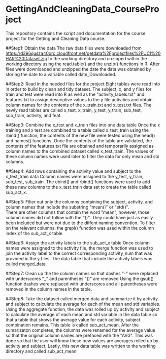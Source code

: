 # GettingAndCleaningData_CourseProject
This repository contains the script and documentation for the course project for the Getting and Cleaning Data course.

##Step1:  Obtain the data 
The raw data files were downloaded from https://d396qusza40orc.cloudfront.net/getdata%2Fprojectfiles%2FUCI%20HAR%20Dataset.zip to the working directory and unzipped within the working directory using the read.table() and the unzip() functions in R.  After files were downloaded and unzipped the date the data was obtained by storing the date to a variable called date_Downloaded.

##Step2: Read in the needed files for the project
Eight tables were read into in order to build by clean and tidy dataset. The subject, x, and y files for train and test were read into R as well as the "activity_labels.txt" and features.txt  to assign descriptive values to the y file activities and obtain column names for the contents of the x_train.txt and x_test.txt files.  The newly read tables are called x_test, x_train, y_test, y_train, sub_test, sub_train, activity, and feat.

##Step3: Combine the x_test and x_train files into one data table
Once the x training and x test are combined to a table called x_test_train using the rbind() function, the contents of the new file were tested using the head() and names() functions.  Once the contents of the table are validated, the contents of the features.txt file are obtained and temporarily assigned as column names to the combined dataset called x_test_train.  The values of these column names were used later to filter the data for only mean and std columns.

##Step4: Add rows containing the activity value and subject to the x_test_train data
Column names were assigned to the y_test, y_train, sub_test, sub_train.  The cbind() and rbind() functions were used to add these new columns to the x_test_train data set to create the table called sub_act_x.

##Step5: Filter out only the columns containing the subject, activity, and column names that include the substring "mean()" or "std()".  
There are other columns that contain the word "mean", however, those column names did not follow with the "()".  They could have just as easily been included but were not due to the diffent naming convention.  To filter on the relevant columns, the grepl() function was used within the column index of the sub_act_x table.

##Step6: Assign the activity labels to the sub_act_x table
Once column names were assigned to the activity file, the merge function was used to join the activity label to the correct corresponding activity_num that was provided in the y files.  The data table that include the activity labels was called merged_data.

##Step7: Clean up the the column names so that dashes "-" were replaced with underscores "_" and parentheses "()" are removed
Using the gsub() function dashes were replaced with underscores and all parentheses were removed in the column names in the table.

##Step8:  Take the dataset called merged data and summarize it by activity and subject to calculate the average for each of the mean and std variables.
Using the aggregate function, the data was rolled up by activity and subject to calculate the average of each mean and std variable in the data table so that a table that shows the average value for each activity, subject combination remains. This table is called sub_act_mean.  After the sumarizaton completes, the columns were renamed for the average value so that the original column names are prefaced with the "AVG".  This was done  so that the user will know these new values are averages rolled up by activity and subject. Lastly, this new data table was written to the working directory and called sub_act_mean
